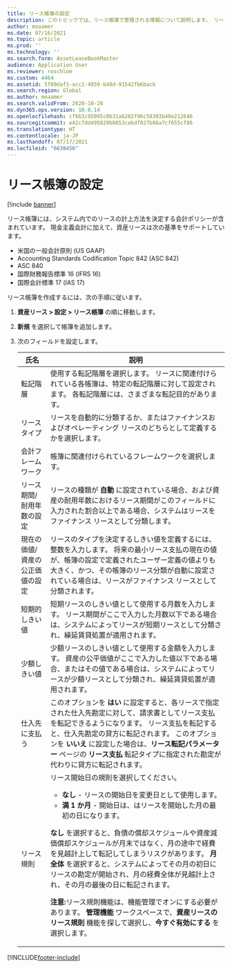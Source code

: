 ```yaml
---
title: リース帳簿の設定
description: このトピックでは、リース帳簿で管理される情報について説明します。 リース帳簿には、システム内でのリースの計上方法を決定する会計ポリシーが含まれています。
author: moaamer
ms.date: 07/16/2021
ms.topic: article
ms.prod: ''
ms.technology: ''
ms.search.form: AssetLeaseBookMaster
audience: Application User
ms.reviewer: roschlom
ms.custom: 4464
ms.assetid: 5f89daf1-acc2-4959-b48d-91542fb6bacb
ms.search.region: Global
ms.author: moaamer
ms.search.validFrom: 2020-10-28
ms.dyn365.ops.version: 10.0.14
ms.openlocfilehash: cf663c95095c0b31a6282f96c50303b40e212646
ms.sourcegitcommit: e42c7dd495829b0853cebdf827b86a7cf655cf86
ms.translationtype: HT
ms.contentlocale: ja-JP
ms.lasthandoff: 07/17/2021
ms.locfileid: "6638456"
---
```

# <a name="set-up-lease-books"></a>リース帳簿の設定

[!include [banner](../includes/banner.md)]

リース帳簿には、システム内でのリースの計上方法を決定する会計ポリシーが含まれています。 現金主義会計に加えて、資産リースは次の基準をサポートしています。

- 米国の一般会計原則 (US GAAP)
- Accounting Standards Codification Topic 842 (ASC 842)
- ASC 840
- 国際財務報告標準 16 (IFRS 16)
- 国際会計標準 17 (IAS 17)

リース帳簿を作成するには、次の手順に従います。

1. **資産リース \> 設定 \> リース帳簿** の順に移動します。
2. **新規** を選択して帳簿を追加します。
3. 次のフィールドを設定します。

    | 氏名                                     | 説明 |
    |------------------------------------------|-------------|
    | 転記階層                            | 使用する転記階層を選択します。 リースに関連付けられている各帳簿は、特定の転記階層に対して設定されます。 各転記階層には、さまざまな転記目的があります。 |
    | リース タイプ                               | リースを自動的に分類するか、またはファイナンスおよびオペレーティング リースのどちらとして定義するかを選択します。 |
    | 会計フレームワーク                     | 帳簿に関連付けられているフレームワークを選択します。 |
    | リース期間/耐用年数の設定          | リースの種類が **自動** に設定されている場合、および資産の耐用年数におけるリース期間がこのフィールドに入力された割合以上である場合、システムはリースをファイナンス リースとして分類します。  |
    | 現在の価値/資産の公正価値の設定   | リースのタイプを決定するしきい値を定義するには、整数を入力します。 将来の最小リース支払の現在の値が、帳簿の設定で定義されたユーザー定義の値よりも大きく、かつ、その帳簿のリース分類が自動に設定されている場合は、リースがファイナンス リースとして分類されます。 |
    | 短期的しきい値                     | 短期リースのしきい値として使用する月数を入力します。 リース期間がここで入力した月数以下である場合は、システムによってリースが短期リースとして分類され、繰延賃貸処置が適用されます。 |
    | 少額しきい値                      | 少額リースのしきい値として使用する金額を入力します。 資産の公平価値がここで入力した値以下である場合、またはその値である場合は、システムによってリースが少額リースとして分類され、繰延賃貸処置が適用されます。 |
    | 仕入先に支払う                            | このオプションを **はい** に設定すると、各リースで指定された仕入先勘定に対して、請求書としてリース支払を転記できるようになります。 リース支払を転記すると、仕入先勘定の貸方に転記されます。 このオプションを **いいえ** に設定した場合は、**リース転記パラメーター** ページの **リース支払** 転記タイプに指定された勘定が代わりに貸方に転記されます。 |
    | リース規則                       | リース開始日の規則を選択してください。<ul><li><b>なし</b> - リースの開始日を変更日として使用します。</li><li><b>満 1 か月</b> - 開始日は、はリースを開始した月の最初の日になります。</li></ul><p><b>なし</b> を選択すると、負債の償却スケジュールや資産減価償却スケジュールが月末ではなく、月の途中で経費を見越計上して転記してしまうリスクがあります。 <b>月全体</b> を選択すると、システムによってその月の初日にリースの勘定が開始され、月の経費全体が見越計上され、その月の最後の日に転記されます。</p><p><strong>注意:</strong>リース規則機能は、機能管理でオンにする必要があります。 <b>管理機能</b> ワークスペースで、<b>資産リースのリース規則</b> 機能を探して選択し、<b>今すぐ有効にする</b> を選択します。</p> |


[!INCLUDE[footer-include](../../includes/footer-banner.md)]
